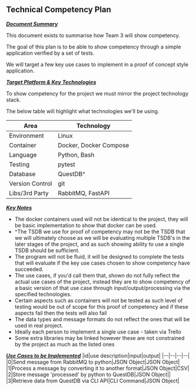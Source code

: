 ## Technical Competency Plan

***<u>Document Summary</u>***

This document exists to summarise how Team 3 will show competency.

The goal of this plan is to be able to show competency through a simple application verified by a set of tests.

We will target a few key use cases to implement in a proof of concept style application.

***<u>Target Platform & Key Technologies</u>***

To show competency for the project we must mirror the project technology stack.

The below table will highlight what technologies we'll be using.

|Area|Technology|
|--|--|
|Environment|Linux|
|Container|Docker, Docker Compose|
|Language|Python, Bash|
|Testing|pytest|
|Database|QuestDB^|
|Version Control|git|
|Libs/3rd Party|RabbitMQ, FastAPI|

***<u>Key Notes</u>***
- The docker containers used will not be identical to the project, they will be basic implementation to show that docker can be used.
- ^The TSDB we use for proof of competency may not be the TSDB that we will ultimately choose as we will be evaluating multiple TSDB's in the later stages of the project, and as such showing ability to use a single TSDB should be sufficient.
- The program will not be fluid, it will be designed to complete the tests that will evaluate if the key use cases chosen to show competency have succeeded.
- The use cases, if you'd call them that, shown do not fully reflect the actual use cases of the project, instead they are to show competency of a basic version of that use case through input/output/processing via the specified technologies.
- Certain aspects such as containers will not be tested as such level of testing would be out of scope for this proof of competency and if these aspects fail then the tests will also fail
- The data types and message formats do not reflect the ones that will be used in real project.
- Ideally each person to implement a single use case - taken via Trello
- Some extra libraries may be linked however these are not constrained by the project as much as the listed ones

***<u>Use Cases to be Implemented</u>***
|id|use description|input|output|
|--|--|--|--|
|0|Send message from RabbitMQ to python|JSON Object|JSON Object|
|1|Process a message by converting it to another format|JSON Object|CSV|
|2|Store message 'processed' by python to QuestDB|JSON Object||
|3|Retrieve data from QuestDB via CLI API|CLI Command|JSON Object|

